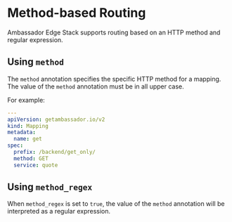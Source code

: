# Method-based Routing

Ambassador Edge Stack supports routing based on an HTTP method and regular expression.

## Using `method`

The `method` annotation specifies the specific HTTP method for a mapping. The value of the `method` annotation must be in all upper case.

For example:

```yaml
---
apiVersion: getambassador.io/v2
kind: Mapping
metadata:
  name: get
spec:
  prefix: /backend/get_only/
  method: GET
  service: quote
```

## Using `method_regex`

When `method_regex` is set to `true`, the value of the `method` annotation will be interpreted as a regular expression.
